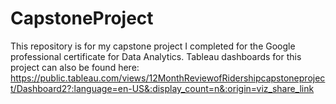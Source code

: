 # CapstoneProject
This repository is for my capstone project I completed for the Google professional certificate for Data Analytics.
Tableau dashboards for this project can also be found here: https://public.tableau.com/views/12MonthReviewofRidershipcapstoneproject/Dashboard2?:language=en-US&:display_count=n&:origin=viz_share_link
